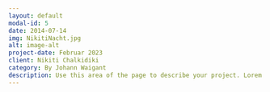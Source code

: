 ```yaml
---
layout: default
modal-id: 5
date: 2014-07-14
img: NikitiNacht.jpg
alt: image-alt
project-date: Februar 2023
client: Nikiti Chalkidiki
category: By Johann Waigant 
description: Use this area of the page to describe your project. Lorem ipsum dolor sit amet, consectetur adipisicing elit. Mollitia neque assumenda ipsam nihil, molestias magnam, recusandae quos quis inventore quisquam velit asperiores, vitae? Reprehenderit soluta, eos quod consequuntur itaque. Nam.
---
```

